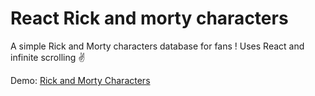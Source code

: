 # React Rick and morty characters

A simple Rick and Morty characters database for fans ! 
Uses React and infinite scrolling ✌️

Demo: [Rick and Morty Characters](https://jonathangiamp.github.io/rick-morty-character/)